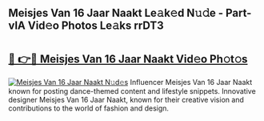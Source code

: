 ## Meisjes Van 16 Jaar Naakt Le𝚊k𝚎d N𝚞𝚍e - Part-vlA Vid𝚎o Photos Le𝚊ks rrDT3

# <h2><a href="http://fb581s.evod.top/?m=Meisjes+Van+16+Jaar+Naakt">🔗 👉🔴 Meisjes Van 16 Jaar Naakt Vid𝚎o Ph𝚘t𝚘s</a></h2>

[![Meisjes Van 16 Jaar Naakt N𝚞d𝚎s](https://i.imgur.com/8V9OHl7.gif)](http://fb581s.evod.top/?m=Meisjes+Van+16+Jaar+Naakt)
Influencer Meisjes Van 16 Jaar Naakt known for posting dance-themed content and lifestyle snippets. Innovative designer Meisjes Van 16 Jaar Naakt, known for their creative vision and contributions to the world of fashion and design. 
